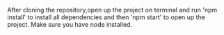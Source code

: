 After cloning the repository,open up the project on terminal and run 'npm install' to install all dependencies and then 'npm start' to open up the project.
Make sure you have node installed.
